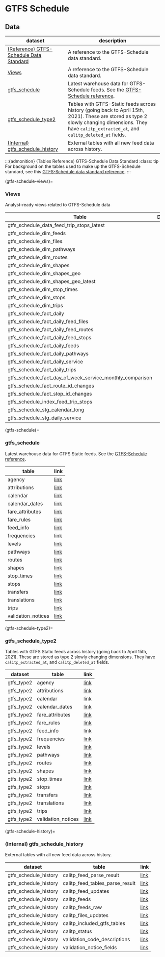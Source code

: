 # GTFS Schedule

## Data

| dataset | description |
| ------- | ----------- |
| [(Reference) GTFS-Schedule Data Standard](https://developers.google.com/transit/gtfs/reference#agencytxt) | A reference to the GTFS-Schedule data standard. |
| [Views](gtfs-schedule-views) | A reference to the GTFS-Schedule data standard. |
| [gtfs_schedule](gtfs-schedule) | Latest warehouse data for GTFS-Schedule feeds. See the [GTFS-Schedule reference](https://developers.google.com/transit/gtfs/reference). |
| [gtfs_schedule_type2](gtfs-schedule-type2) | Tables with GTFS-Static feeds across history (going back to April 15th, 2021). These are stored as type 2 slowly changing dimensions. They have `calitp_extracted_at`, and `calitp_deleted_at` fields. |
| [(Internal) gtfs_schedule_history](gtfs-schedule-history) | External tables with all new feed data across history. |


:::{admonition} (Tables Reference) GTFS-Schedule Data Standard
:class: tip
For background on the tables used to make up the GTFS-Schedule standard, see this [GTFS-Schedule data standard reference](https://developers.google.com/transit/gtfs/reference#agencytxt).
:::

(gtfs-schedule-views)=
### Views
Analyst-ready views related to GTFS-Schedule data

|Table                                                    |Description|Link                                                                                                                                    |
|---------------------------------------------------------|-----------|----------------------------------------------------------------------------------------------------------------------------------------|
|gtfs_schedule_data_feed_trip_stops_latest                |           |<a href="https://dbt-docs.calitp.org/#!/model/model.calitp_warehouse.gtfs_schedule_data_feed_trip_stops_latest">link</a>                |
|gtfs_schedule_dim_feeds                                  |           |<a href="https://dbt-docs.calitp.org/#!/model/model.calitp_warehouse.gtfs_schedule_dim_feeds">link</a>                                  |
|gtfs_schedule_dim_files                                  |           |<a href="https://dbt-docs.calitp.org/#!/model/model.calitp_warehouse.gtfs_schedule_dim_files">link</a>                                  |
|gtfs_schedule_dim_pathways                               |           |<a href="https://dbt-docs.calitp.org/#!/model/model.calitp_warehouse.gtfs_schedule_dim_pathways">link</a>                               |
|gtfs_schedule_dim_routes                                 |           |<a href="https://dbt-docs.calitp.org/#!/model/model.calitp_warehouse.gtfs_schedule_dim_routes">link</a>                                 |
|gtfs_schedule_dim_shapes                                 |           |<a href="https://dbt-docs.calitp.org/#!/model/model.calitp_warehouse.gtfs_schedule_dim_shapes">link</a>                                 |
|gtfs_schedule_dim_shapes_geo                             |           |<a href="https://dbt-docs.calitp.org/#!/model/model.calitp_warehouse.gtfs_schedule_dim_shapes_geo">link</a>                             |
|gtfs_schedule_dim_shapes_geo_latest                      |           |<a href="https://dbt-docs.calitp.org/#!/model/model.calitp_warehouse.gtfs_schedule_dim_shapes_geo_latest">link</a>                      |
|gtfs_schedule_dim_stop_times                             |           |<a href="https://dbt-docs.calitp.org/#!/model/model.calitp_warehouse.gtfs_schedule_dim_stop_times">link</a>                             |
|gtfs_schedule_dim_stops                                  |           |<a href="https://dbt-docs.calitp.org/#!/model/model.calitp_warehouse.gtfs_schedule_dim_stops">link</a>                                  |
|gtfs_schedule_dim_trips                                  |           |<a href="https://dbt-docs.calitp.org/#!/model/model.calitp_warehouse.gtfs_schedule_dim_trips">link</a>                                  |
|gtfs_schedule_fact_daily                                 |           |<a href="https://dbt-docs.calitp.org/#!/model/model.calitp_warehouse.gtfs_schedule_fact_daily">link</a>                                 |
|gtfs_schedule_fact_daily_feed_files                      |           |<a href="https://dbt-docs.calitp.org/#!/model/model.calitp_warehouse.gtfs_schedule_fact_daily_feed_files">link</a>                      |
|gtfs_schedule_fact_daily_feed_routes                     |           |<a href="https://dbt-docs.calitp.org/#!/model/model.calitp_warehouse.gtfs_schedule_fact_daily_feed_routes">link</a>                     |
|gtfs_schedule_fact_daily_feed_stops                      |           |<a href="https://dbt-docs.calitp.org/#!/model/model.calitp_warehouse.gtfs_schedule_fact_daily_feed_stops">link</a>                      |
|gtfs_schedule_fact_daily_feeds                           |           |<a href="https://dbt-docs.calitp.org/#!/model/model.calitp_warehouse.gtfs_schedule_fact_daily_feeds">link</a>                           |
|gtfs_schedule_fact_daily_pathways                        |           |<a href="https://dbt-docs.calitp.org/#!/model/model.calitp_warehouse.gtfs_schedule_fact_daily_pathways">link</a>                        |
|gtfs_schedule_fact_daily_service                         |           |<a href="https://dbt-docs.calitp.org/#!/model/model.calitp_warehouse.gtfs_schedule_fact_daily_service">link</a>                         |
|gtfs_schedule_fact_daily_trips                           |           |<a href="https://dbt-docs.calitp.org/#!/model/model.calitp_warehouse.gtfs_schedule_fact_daily_trips">link</a>                           |
|gtfs_schedule_fact_day_of_week_service_monthly_comparison|           |<a href="https://dbt-docs.calitp.org/#!/model/model.calitp_warehouse.gtfs_schedule_fact_day_of_week_service_monthly_comparison">link</a>|
|gtfs_schedule_fact_route_id_changes                      |           |<a href="https://dbt-docs.calitp.org/#!/model/model.calitp_warehouse.gtfs_schedule_fact_route_id_changes">link</a>                      |
|gtfs_schedule_fact_stop_id_changes                       |           |<a href="https://dbt-docs.calitp.org/#!/model/model.calitp_warehouse.gtfs_schedule_fact_stop_id_changes">link</a>                       |
|gtfs_schedule_index_feed_trip_stops                      |           |<a href="https://dbt-docs.calitp.org/#!/model/model.calitp_warehouse.gtfs_schedule_index_feed_trip_stops">link</a>                      |
|gtfs_schedule_stg_calendar_long                          |           |<a href="https://dbt-docs.calitp.org/#!/model/model.calitp_warehouse.gtfs_schedule_stg_calendar_long">link</a>                          |
|gtfs_schedule_stg_daily_service                          |           |<a href="https://dbt-docs.calitp.org/#!/model/model.calitp_warehouse.gtfs_schedule_stg_daily_service">link</a>                          |

(gtfs-schedule)=
### gtfs_schedule
Latest warehouse data for GTFS Static feeds. See the [GTFS-Schedule reference](https://developers.google.com/transit/gtfs/reference).

|table             |link                                                                                             |
|------------------|-------------------------------------------------------------------------------------------------|
|agency            |<a href="https://dbt-docs.calitp.org/#!/model/model.calitp_warehouse.agency">link</a>            |
|attributions      |<a href="https://dbt-docs.calitp.org/#!/model/model.calitp_warehouse.attributions">link</a>      |
|calendar          |<a href="https://dbt-docs.calitp.org/#!/model/model.calitp_warehouse.calendar">link</a>          |
|calendar_dates    |<a href="https://dbt-docs.calitp.org/#!/model/model.calitp_warehouse.calendar_dates">link</a>    |
|fare_attributes   |<a href="https://dbt-docs.calitp.org/#!/model/model.calitp_warehouse.fare_attributes">link</a>   |
|fare_rules        |<a href="https://dbt-docs.calitp.org/#!/model/model.calitp_warehouse.fare_rules#details">link</a>|
|feed_info         |<a href="https://dbt-docs.calitp.org/#!/model/model.calitp_warehouse.feed_info">link</a>         |
|frequencies       |<a href="https://dbt-docs.calitp.org/#!/model/model.calitp_warehouse.frequencies">link</a>       |
|levels            |<a href="https://dbt-docs.calitp.org/#!/model/model.calitp_warehouse.levels">link</a>            |
|pathways          |<a href="https://dbt-docs.calitp.org/#!/model/model.calitp_warehouse.pathways">link</a>          |
|routes            |<a href="https://dbt-docs.calitp.org/#!/model/model.calitp_warehouse.routes">link</a>            |
|shapes            |<a href="https://dbt-docs.calitp.org/#!/model/model.calitp_warehouse.shapes">link</a>            |
|stop_times        |<a href="https://dbt-docs.calitp.org/#!/model/model.calitp_warehouse.stop_times">link</a>        |
|stops             |<a href="https://dbt-docs.calitp.org/#!/model/model.calitp_warehouse.stops">link</a>             |
|transfers         |<a href="https://dbt-docs.calitp.org/#!/model/model.calitp_warehouse.transfers">link</a>         |
|translations      |<a href="https://dbt-docs.calitp.org/#!/model/model.calitp_warehouse.translations">link</a>      |
|trips             |<a href="https://dbt-docs.calitp.org/#!/model/model.calitp_warehouse.trips">link</a>             |
|validation_notices|<a href="https://dbt-docs.calitp.org/#!/model/model.calitp_warehouse.validation_notices">link</a>|

(gtfs-schedule-type2)=
### gtfs_schedule_type2
Tables with GTFS Static feeds across history (going back to April 15th, 2021). These are stored as type 2 slowly changing dimensions. They have `calitp_extracted_at`, and `calitp_deleted_at` fields.

|dataset   |table             |link                                                                                                          |
|----------|------------------|--------------------------------------------------------------------------------------------------------------|
|gtfs_type2|agency            |<a href="https://dbt-docs.calitp.org/#!/source/source.calitp_warehouse.gtfs_type2.agency">link</a>            |
|gtfs_type2|attributions      |<a href="https://dbt-docs.calitp.org/#!/source/source.calitp_warehouse.gtfs_type2.attributions">link</a>      |
|gtfs_type2|calendar          |<a href="https://dbt-docs.calitp.org/#!/source/source.calitp_warehouse.gtfs_type2.calendar">link</a>          |
|gtfs_type2|calendar_dates    |<a href="https://dbt-docs.calitp.org/#!/source/source.calitp_warehouse.gtfs_type2.calendar_dates">link</a>    |
|gtfs_type2|fare_attributes   |<a href="https://dbt-docs.calitp.org/#!/source/source.calitp_warehouse.gtfs_type2.fare_attributes">link</a>   |
|gtfs_type2|fare_rules        |<a href="https://dbt-docs.calitp.org/#!/source/source.calitp_warehouse.gtfs_type2.fare_rules">link</a>        |
|gtfs_type2|feed_info         |<a href="https://dbt-docs.calitp.org/#!/source/source.calitp_warehouse.gtfs_type2.feed_info">link</a>         |
|gtfs_type2|frequencies       |<a href="https://dbt-docs.calitp.org/#!/source/source.calitp_warehouse.gtfs_type2.frequencies">link</a>       |
|gtfs_type2|levels            |<a href="https://dbt-docs.calitp.org/#!/source/source.calitp_warehouse.gtfs_type2.levels">link</a>            |
|gtfs_type2|pathways          |<a href="https://dbt-docs.calitp.org/#!/source/source.calitp_warehouse.gtfs_type2.pathways">link</a>          |
|gtfs_type2|routes            |<a href="https://dbt-docs.calitp.org/#!/source/source.calitp_warehouse.gtfs_type2.routes">link</a>            |
|gtfs_type2|shapes            |<a href="https://dbt-docs.calitp.org/#!/source/source.calitp_warehouse.gtfs_type2.shapes">link</a>            |
|gtfs_type2|stop_times        |<a href="https://dbt-docs.calitp.org/#!/source/source.calitp_warehouse.gtfs_type2.stop_times">link</a>        |
|gtfs_type2|stops             |<a href="https://dbt-docs.calitp.org/#!/source/source.calitp_warehouse.gtfs_type2.stops">link</a>             |
|gtfs_type2|transfers         |<a href="https://dbt-docs.calitp.org/#!/source/source.calitp_warehouse.gtfs_type2.transfers">link</a>         |
|gtfs_type2|translations      |<a href="https://dbt-docs.calitp.org/#!/source/source.calitp_warehouse.gtfs_type2.translations">link</a>      |
|gtfs_type2|trips             |<a href="https://dbt-docs.calitp.org/#!/source/source.calitp_warehouse.gtfs_type2.trips">link</a>             |
|gtfs_type2|validation_notices|<a href="https://dbt-docs.calitp.org/#!/source/source.calitp_warehouse.gtfs_type2.validation_notices">link</a>|

(gtfs-schedule-history)=
### (Internal) gtfs_schedule_history
External tables with all new feed data across history.

|dataset              |table                          |link                                                                                                                                  |
|---------------------|-------------------------------|--------------------------------------------------------------------------------------------------------------------------------------|
|gtfs_schedule_history|calitp_feed_parse_result       |<a href="https://dbt-docs.calitp.org/#!/source/source.calitp_warehouse.gtfs_schedule_history.calitp_feed_parse_result">link</a>       |
|gtfs_schedule_history|calitp_feed_tables_parse_result|<a href="https://dbt-docs.calitp.org/#!/source/source.calitp_warehouse.gtfs_schedule_history.calitp_feed_tables_parse_result">link</a>|
|gtfs_schedule_history|calitp_feed_updates            |<a href="https://dbt-docs.calitp.org/#!/source/source.calitp_warehouse.gtfs_schedule_history.calitp_feed_updates">link</a>            |
|gtfs_schedule_history|calitp_feeds                   |<a href="https://dbt-docs.calitp.org/#!/source/source.calitp_warehouse.gtfs_schedule_history.calitp_feeds">link</a>                   |
|gtfs_schedule_history|calitp_feeds_raw               |<a href="https://dbt-docs.calitp.org/#!/source/source.calitp_warehouse.gtfs_schedule_history.calitp_feeds_raw">link</a>               |
|gtfs_schedule_history|calitp_files_updates           |<a href="https://dbt-docs.calitp.org/#!/source/source.calitp_warehouse.gtfs_schedule_history.calitp_files_updates">link</a>           |
|gtfs_schedule_history|calitp_included_gtfs_tables    |<a href="https://dbt-docs.calitp.org/#!/source/source.calitp_warehouse.gtfs_schedule_history.calitp_included_gtfs_tables">link</a>    |
|gtfs_schedule_history|calitp_status                  |<a href="https://dbt-docs.calitp.org/#!/source/source.calitp_warehouse.gtfs_schedule_history.calitp_status">link</a>                  |
|gtfs_schedule_history|validation_code_descriptions   |<a href="https://dbt-docs.calitp.org/#!/source/source.calitp_warehouse.gtfs_schedule_history.validation_code_descriptions">link</a>   |
|gtfs_schedule_history|validation_notice_fields       |<a href="https://dbt-docs.calitp.org/#!/source/source.calitp_warehouse.gtfs_schedule_history.validation_notice_fields">link</a>       |
